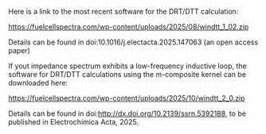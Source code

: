 Here is a link to the most recent software for the DRT/DTT calculation:

https://fuelcellspectra.com/wp-content/uploads/2025/08/windtt_1_02.zip

Details can be found in doi:10.1016/j.electacta.2025.147063 (an open access paper)

If yout impedance spectrum exhibits a low-frequency inductive loop, the software for DRT/DTT 
calculations using the m-composite kernel can be downloaded here:

https://fuelcellspectra.com/wp-content/uploads/2025/10/windtt_2_0.zip

Details can be found in doi:http://dx.doi.org/10.2139/ssrn.5392188, to be published
in Electrochimica Acta, 2025.
